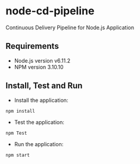# node-cd-pipeline
Continuous Delivery Pipeline for Node.js Application

## Requirements
* Node.js version v6.11.2
* NPM version 3.10.10

## Install, Test and Run
* Install the application:
```
npm install
```
* Test the application:
```
npm Test
```
* Run the application:
```
npm start
```
